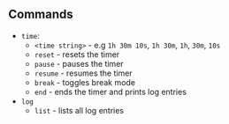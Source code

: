 ## Commands
- `time`:
  - `<time string>` - e.g `1h 30m 10s`, `1h 30m`, `1h`, `30m`, `10s`
  - `reset` - resets the timer
  - `pause` - pauses the timer
  - `resume` - resumes the timer
  - `break` - toggles break mode
  - `end` - ends the timer and prints log entries
- `log`
  - `list` - lists all log entries
